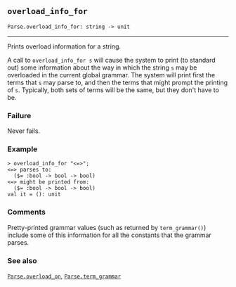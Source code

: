 ## `overload_info_for`

``` hol4
Parse.overload_info_for: string -> unit
```

------------------------------------------------------------------------

Prints overload information for a string.

A call to `overload_info_for s` will cause the system to print (to
standard out) some information about the way in which the string `s` may
be overloaded in the current global grammar. The system will print first
the terms that `s` may parse to, and then the terms that might prompt
the printing of `s`. Typically, both sets of terms will be the same, but
they don't have to be.

### Failure

Never fails.

### Example

``` hol4
> overload_info_for "<=>";
<=> parses to:
  ($= :bool -> bool -> bool)
<=> might be printed from:
  ($= :bool -> bool -> bool)
val it = (): unit
```

### Comments

Pretty-printed grammar values (such as returned by `term_grammar()`)
include some of this information for all the constants that the grammar
parses.

### See also

[`Parse.overload_on`](#Parse.overload_on),
[`Parse.term_grammar`](#Parse.term_grammar)
